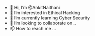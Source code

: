 - 👋 Hi, I’m @AnkitNaithani
- 👀 I’m interested in Ethical Hacking
- 🌱 I’m currently learning Cyber Security
- 💞️ I’m looking to collaborate on ..
- 📫 How to reach me ...

<!---
about-ethical-hacker/about-ethical-hacker is a ✨ special ✨ repository because its `README.md` (this file) appears on your GitHub profile.
You can click the Preview link to take a look at your changes.
--->
